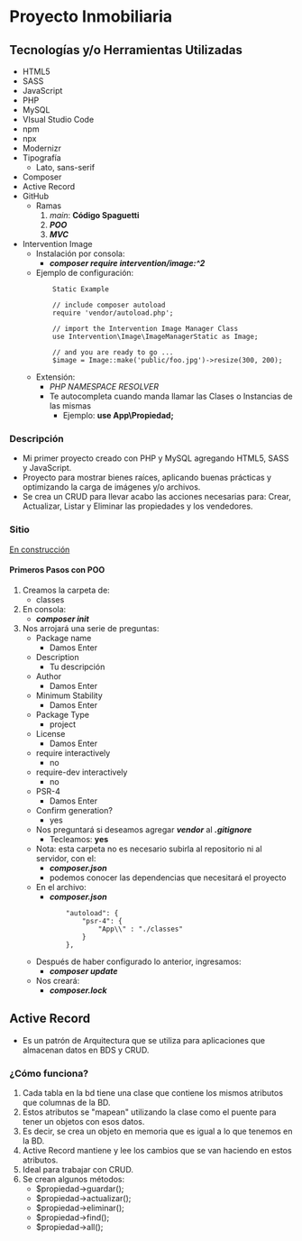 # Proyecto Inmobiliaria

## Tecnologías y/o Herramientas Utilizadas

- HTML5
- SASS
- JavaScript
- PHP
- MySQL
- VIsual Studio Code
- npm
- npx
- Modernizr
- Tipografía
    - Lato, sans-serif
- Composer
- Active Record
- GitHub
    - Ramas
        1. _main_: **Código Spaguetti**
        1. **_POO_**
        1. **_MVC_**
- Intervention Image
    - Instalación por consola:
        - **_composer require intervention/image:^2_**
    - Ejemplo de configuración:
        ```
            Static Example

            // include composer autoload
            require 'vendor/autoload.php';

            // import the Intervention Image Manager Class
            use Intervention\Image\ImageManagerStatic as Image;

            // and you are ready to go ...
            $image = Image::make('public/foo.jpg')->resize(300, 200);
        ```
    - Extensión:
        - _PHP NAMESPACE RESOLVER_
        - Te autocompleta cuando manda llamar las Clases o Instancias de las mismas
            - Ejemplo: **use App\Propiedad;**

### Descripción

- Mi primer proyecto creado con PHP y MySQL agregando HTML5, SASS y JavaScript.
- Proyecto para mostrar bienes raíces, aplicando buenas prácticas y optimizando la carga de imágenes y/o archivos.
- Se crea un CRUD para llevar acabo las acciones necesarias para: Crear, Actualizar, Listar y Eliminar las propiedades y los vendedores.

### Sitio

[En construcción](...)

#### Primeros Pasos con POO

1. Creamos la carpeta de:
    - classes
1. En consola:
    - **_composer init_**
1. Nos arrojará una serie de preguntas:
    - Package name
        - Damos Enter
    - Description
        - Tu descripción
    - Author
        - Damos Enter
    - Minimum Stability
        - Damos Enter
    - Package Type
        - project
    - License
        - Damos Enter
    - require interactively
        - no
    - require-dev interactively
        - no
    - PSR-4
        - Damos Enter
    - Confirm generation?
        - yes
    - Nos preguntará si deseamos agregar **_vendor_** al **_.gitignore_**
        - Tecleamos: **yes**
    - Nota: esta carpeta no es necesario subirla al repositorio ni al servidor, con el:
        - **_composer.json_**
        - podemos conocer las dependencias que necesitará el proyecto
    - En el archivo:
        - **_composer.json_**
            ```
                "autoload": {
                    "psr-4": {
                        "App\\" : "./classes"
                    }
                },
            ```
    - Después de haber configurado lo anterior, ingresamos:
        - **_composer update_**
    - Nos creará:
        - **_composer.lock_**

## Active Record

- Es un patrón de Arquitectura que se utiliza para aplicaciones que almacenan datos en BDS y CRUD.

### ¿Cómo funciona?

1. Cada tabla en la bd tiene una clase que contiene los mismos atributos que columnas de la BD.
1. Estos atributos se "mapean" utilizando la clase como el puente para tener un objetos con esos datos.
1. Es decir, se crea un objeto en memoria que es igual a lo que tenemos en la BD.
1. Active Record mantiene y lee los cambios que se van haciendo en estos atributos.
1. Ideal para trabajar con CRUD.
1. Se crean algunos métodos:
    - $propiedad->guardar();
    - $propiedad->actualizar();
    - $propiedad->eliminar();
    - $propiedad->find();
    - $propiedad->all();

